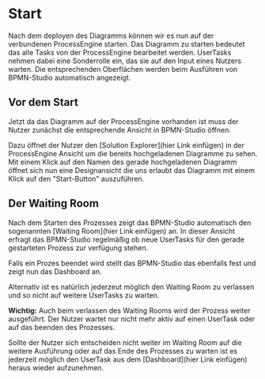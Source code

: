 # Start

Nach dem deployen des Diagramms können wir es nun auf der verbundenen
ProcessEngine starten. Das Diagramm zu starten bedeutet das alle Tasks von der
ProcessEngine bearbeitet werden. UserTasks nehmen dabei eine Sonderrolle ein,
das sie auf den Input eines Nutzers warten. Die entsprechenden Oberflächen
werden beim Ausführen von BPMN-Studio automatisch angezeigt.

## Vor dem Start

Jetzt da das Diagramm auf der ProcessEngine vorhanden ist muss der Nutzer zunächst
die entsprechende Ansicht in BPMN-Studio öffnen.

Dazu öffnet der Nutzer den [Solution Explorer](hier Link einfügen) in der
ProcessEngine Ansicht um die bereits hochgeladenen Diagramme zu sehen.
Mit einem Klick auf den Namen des gerade hochgeladenen Diagramm öffnet sich nun
eine Designansicht die uns erlaubt das Diagramm mit einem Klick auf den
"Start-Button" auszuführen.

## Der Waiting Room

Nach dem Starten des Prozesses zeigt das BPMN-Studio automatisch den sogenannten
[Waiting Room](hier Link einfügen) an. In dieser Ansicht erfragt das BPMN-Studio regelmäßig ob neue
UserTasks für den gerade gestarteten Prozess zur verfügung stehen.

Falls ein Prozes beendet wird stellt das BPMN-Studio das ebenfalls fest und
zeigt nun das Dashboard an.

Alternativ ist es natürlich jederzeut möglich den Waiting Room zu verlassen
und so nicht auf weitere UserTasks zu warten.

**Wichtig:** Auch beim verlassen des Waiting Rooms wird der Prozess weiter
ausgeführt. Der Nutzer wartet nur nicht mehr aktiv auf einen UserTask oder auf
das beenden des Prozesses.

Sollte der Nutzer sich entscheiden nicht weiter im Waiting Room auf die
weitere Ausführung oder auf das Ende des Prozesses zu warten ist es jederzeit
möglich den UserTask aus dem [Dashboard](hier Link einfügen) heraus wieder
aufzunehmen.
